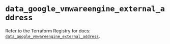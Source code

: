 # `data_google_vmwareengine_external_address`

Refer to the Terraform Registry for docs: [`data_google_vmwareengine_external_address`](https://registry.terraform.io/providers/hashicorp/google-beta/6.15.0/docs/data-sources/google_vmwareengine_external_address).
